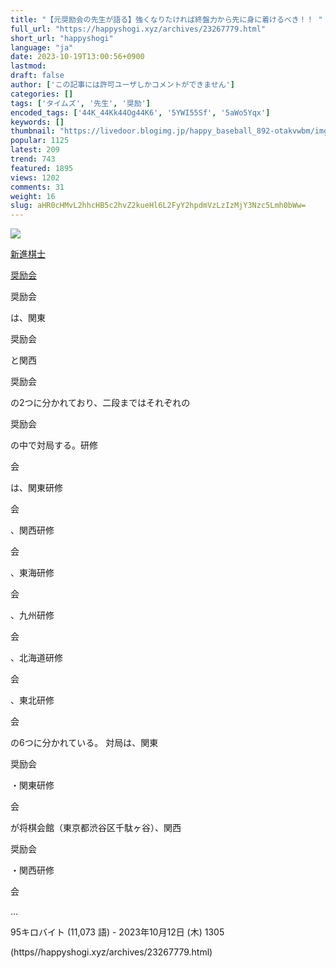 ```yaml
---
title: "【元奨励会の先生が語る】強くなりたければ終盤力から先に身に着けるべき！！ "
full_url: "https://happyshogi.xyz/archives/23267779.html"
short_url: "happyshogi"
language: "ja"
date: 2023-10-19T13:00:56+0900
lastmod: 
draft: false
author: ['この記事には許可ユーザしかコメントができません']
categories: []
tags: ['タイムズ', '先生', '奨励']
encoded_tags: ['44K_44Kk44Og44K6', '5YWI55Sf', '5aWo5Yqx']
keywords: []
thumbnail: "https://livedoor.blogimg.jp/happy_baseball_892-otakvwbm/imgs/1/3/13c123d7-s.jpg"
popular: 1125
latest: 209
trend: 743
featured: 1895
views: 1202
comments: 31
weight: 16
slug: aHR0cHMvL2hhcHB5c2hvZ2kueHl6L2FyY2hpdmVzLzIzMjY3Nzc5Lmh0bWw=
---
```


![](https://livedoor.blogimg.jp/happy_baseball_892-otakvwbm/imgs/1/3/13c123d7-s.jpg)

<div><a title='新進棋士奨励会' href='https//ja.wikipedia.org/wiki/%E6%96%B0%E9%80%B2%E6%A3%8B%E5%A3%AB%E5%A5%A8%E5%8A%B1%E4%BC%9A' target='_blank'>新進棋士<p>奨励会</p></a> <p class='searchresult'><p>奨励会</p>は、関東<p>奨励会</p>と関西<p>奨励会</p>の2つに分かれており、二段まではそれぞれの<p>奨励会</p>の中で対局する。研修<p>会</p>は、関東研修<p>会</p>、関西研修<p>会</p>、東海研修<p>会</p>、九州研修<p>会</p>、北海道研修<p>会</p>、東北研修<p>会</p>の6つに分かれている。 対局は、関東<p>奨励会</p>・関東研修<p>会</p>が将棋会館（東京都渋谷区千駄ヶ谷）、関西<p>奨励会</p>・関西研修<p>会</p>…</p> <p class='mw-search-result-data'>95キロバイト (11,073 語) - 2023年10月12日 (木) 1305</p></div>

(https//happyshogi.xyz/archives/23267779.html)
